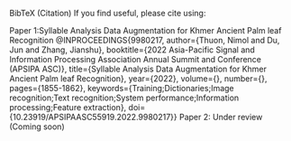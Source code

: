 BibTeX (Citation)
If you find useful, please cite using: 

Paper 1:Syllable Analysis Data Augmentation for Khmer Ancient Palm leaf Recognition
@INPROCEEDINGS{9980217,
  author={Thuon, Nimol and Du, Jun and Zhang, Jianshu},
  booktitle={2022 Asia-Pacific Signal and Information Processing Association Annual Summit and Conference (APSIPA ASC)}, 
  title={Syllable Analysis Data Augmentation for Khmer Ancient Palm leaf Recognition}, 
  year={2022},
  volume={},
  number={},
  pages={1855-1862},
  keywords={Training;Dictionaries;Image recognition;Text recognition;System performance;Information processing;Feature extraction},
  doi={10.23919/APSIPAASC55919.2022.9980217}}
Paper 2: Under review (Coming soon)
